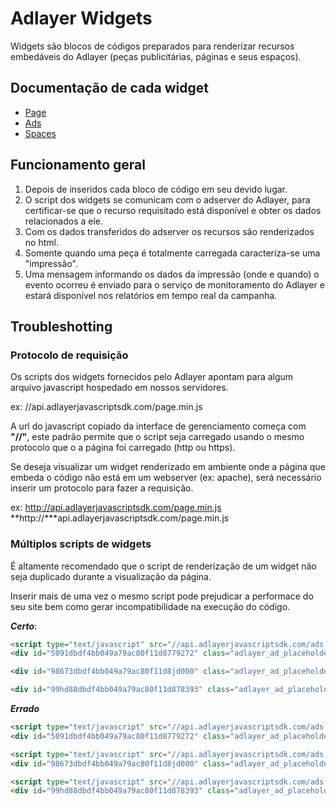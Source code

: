 
# Adlayer Widgets

Widgets são blocos de códigos preparados para renderizar recursos embedáveis do Adlayer (peças publicitárias, páginas e seus espaços).

## Documentação de cada widget
* [Page](https://github.com/adlayer/javascript-api/blob/master/docs/widgets/pages.md)
* [Ads](https://github.com/adlayer/javascript-api/blob/master/docs/widgets/ads.md)
* [Spaces](https://github.com/adlayer/javascript-api/blob/master/docs/widgets/spaces.md)

## Funcionamento geral
1. Depois de inseridos cada bloco de código em seu devido lugar.
2. O script dos widgets se comunicam com o adserver do Adlayer, para certificar-se que o recurso requisitado está disponível e obter os dados relacionados a ele.
3. Com os dados transferidos do adserver os recursos são renderizados no html.
4. Somente quando uma peça é totalmente carregada caracteriza-se uma "impressão".
5. Uma mensagem informando os dados da impressão (onde e quando) o evento ocorreu é enviado para o serviço de monitoramento do Adlayer e estará disponível nos relatórios em tempo real da campanha.

## Troubleshotting

### Protocolo de requisição
Os scripts dos widgets fornecidos pelo Adlayer apontam para algum arquivo javascript hospedado em nossos servidores.

ex:
//api.adlayerjavascriptsdk.com/page.min.js

A url do javascript copiado da interface de gerenciamento começa com __"//"__, este padrão permite que o script seja carregado usando o mesmo protocolo que o a página foi carregado (http ou https).

Se deseja visualizar um widget renderizado em ambiente onde a página que embeda o código não está em um webserver (ex: apache), será necessário inserir um protocolo para fazer a requisição.

ex:
http://api.adlayerjavascriptsdk.com/page.min.js
**http://***api.adlayerjavascriptsdk.com/page.min.js

### Múltiplos scripts de widgets
É altamente recomendado que o script de renderização de um widget não seja duplicado durante a visualização da página. 

Inserir mais de uma vez o mesmo script pode prejudicar a performace do seu site bem como gerar incompatibilidade na execução do código.

***Certo***:

```html
<script type="text/javascript" src="//api.adlayerjavascriptsdk.com/ads.min.js" async="true" language="javascript"></script>
<div id="5091dbdf4bb049a79ac80f11d8779272" class="adlayer_ad_placeholder"></div>

<div id="98673dbdf4bb049a79ac80f11d8jd000" class="adlayer_ad_placeholder"></div>

<div id="99hd88dbdf4bb049a79ac80f11d878393" class="adlayer_ad_placeholder"></div>
```

***Errado***

```html
<script type="text/javascript" src="//api.adlayerjavascriptsdk.com/ads.min.js" async="true" language="javascript"></script>
<div id="5091dbdf4bb049a79ac80f11d8779272" class="adlayer_ad_placeholder"></div>

<script type="text/javascript" src="//api.adlayerjavascriptsdk.com/ads.min.js" async="true" language="javascript"></script>
<div id="98673dbdf4bb049a79ac80f11d8jd000" class="adlayer_ad_placeholder"></div>

<script type="text/javascript" src="//api.adlayerjavascriptsdk.com/ads.min.js" async="true" language="javascript"></script>
<div id="99hd88dbdf4bb049a79ac80f11d878393" class="adlayer_ad_placeholder"></div>
```